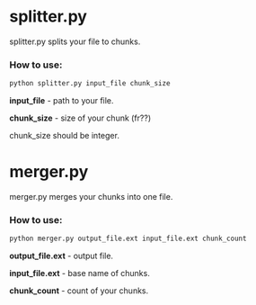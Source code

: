 # splitter.py
splitter.py splits your file to chunks.

### How to use:
```python
python splitter.py input_file chunk_size
```

**input_file** - path to your file.

**chunk_size** - size of your chunk (fr??)

chunk_size should be integer.

# merger.py
merger.py merges your chunks into one file.

### How to use:
```python
python merger.py output_file.ext input_file.ext chunk_count
```

**output_file.ext** - output file.

**input_file.ext** - base name of chunks.

**chunk_count** - count of your chunks.
